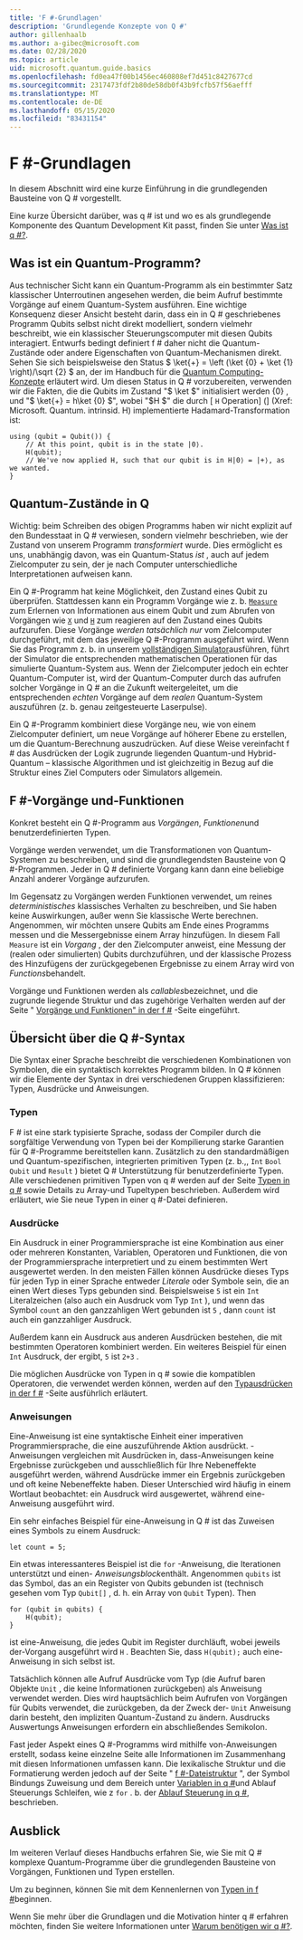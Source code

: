 ```yaml
---
title: 'F #-Grundlagen'
description: 'Grundlegende Konzepte von Q #'
author: gillenhaalb
ms.author: a-gibec@microsoft.com
ms.date: 02/28/2020
ms.topic: article
uid: microsoft.quantum.guide.basics
ms.openlocfilehash: fd0ea47f00b1456ec460808ef7d451c8427677cd
ms.sourcegitcommit: 2317473fdf2b80de58db0f43b9fcfb57f56aefff
ms.translationtype: MT
ms.contentlocale: de-DE
ms.lasthandoff: 05/15/2020
ms.locfileid: "83431154"
---
```

# <a name="q-basics"></a>F #-Grundlagen

In diesem Abschnitt wird eine kurze Einführung in die grundlegenden Bausteine von Q # vorgestellt.

Eine kurze Übersicht darüber, was q # ist und wo es als grundlegende Komponente des Quantum Development Kit passt, finden Sie unter [Was ist q #?](xref:microsoft.quantum.overview.q-sharp). 

## <a name="what-is-a-quantum-program"></a>Was ist ein Quantum-Programm?

Aus technischer Sicht kann ein Quantum-Programm als ein bestimmter Satz klassischer Unterroutinen angesehen werden, die beim Aufruf bestimmte Vorgänge auf einem Quantum-System ausführen.
Eine wichtige Konsequenz dieser Ansicht besteht darin, dass ein in Q # geschriebenes Programm Qubits selbst nicht direkt modelliert, sondern vielmehr beschreibt, wie ein klassischer Steuerungscomputer mit diesen Qubits interagiert.
Entwurfs bedingt definiert f # daher nicht die Quantum-Zustände oder andere Eigenschaften von Quantum-Mechanismen direkt.
Sehen Sie sich beispielsweise den Status $ \ket{+} = \left (\ket {0} + \ket {1} \right)/\sqrt {2} $ an, der im Handbuch für die [Quantum Computing-Konzepte](xref:microsoft.quantum.concepts.intro) erläutert wird.
Um diesen Status in Q # vorzubereiten, verwenden wir die Fakten, die die Qubits im Zustand "$ \ket $" initialisiert werden {0} , und "$ \ket{+} = h\ket {0} $", wobei "$H $" die durch [ `H` Operation] (] (Xref: Microsoft. Quantum. intrinsid. H) implementierte Hadamard-Transformation ist:

```qsharp
using (qubit = Qubit()) {
    // At this point, qubit is in the state |0⟩.
    H(qubit);
    // We've now applied H, such that our qubit is in H|0⟩ = |+⟩, as we wanted.
}
```

## <a name="quantum-states-in-q"></a>Quantum-Zustände in Q #

Wichtig: beim Schreiben des obigen Programms haben wir nicht explizit auf den Bundesstaat in Q # verwiesen, sondern vielmehr beschrieben, wie der Zustand von unserem Programm *transformiert* wurde.
Dies ermöglicht es uns, unabhängig davon, was ein Quantum-Status *ist* , auch auf jedem Zielcomputer zu sein, der je nach Computer unterschiedliche Interpretationen aufweisen kann. 

Ein Q #-Programm hat keine Möglichkeit, den Zustand eines Qubit zu überprüfen.
Stattdessen kann ein Programm Vorgänge wie z. b. [`Measure`](xref:microsoft.quantum.intrinsic.measure) zum Erlernen von Informationen aus einem Qubit und zum Abrufen von Vorgängen wie [`X`](xref:microsoft.quantum.intrinsic.x) und [`H`](xref:microsoft.quantum.intrinsic.h) zum reagieren auf den Zustand eines Qubits aufzurufen.
Diese Vorgänge *werden tatsächlich nur* vom Zielcomputer durchgeführt, mit dem das jeweilige Q #-Programm ausgeführt wird.
Wenn Sie das Programm z. b. in unserem [vollständigen Simulator](xref:microsoft.quantum.machines.full-state-simulator)ausführen, führt der Simulator die entsprechenden mathematischen Operationen für das simulierte Quantum-System aus.
Wenn der Zielcomputer jedoch ein echter Quantum-Computer ist, wird der Quantum-Computer durch das aufrufen solcher Vorgänge in Q # an die Zukunft weitergeleitet, um die entsprechenden *echten* Vorgänge auf dem *realen* Quantum-System auszuführen (z. b. genau zeitgesteuerte Laserpulse).

Ein Q #-Programm kombiniert diese Vorgänge neu, wie von einem Zielcomputer definiert, um neue Vorgänge auf höherer Ebene zu erstellen, um die Quantum-Berechnung auszudrücken.
Auf diese Weise vereinfacht f # das Ausdrücken der Logik zugrunde liegenden Quantum-und Hybrid-Quantum – klassische Algorithmen und ist gleichzeitig in Bezug auf die Struktur eines Ziel Computers oder Simulators allgemein.

## <a name="q-operations-and-functions"></a>F #-Vorgänge und-Funktionen

Konkret besteht ein Q #-Programm aus *Vorgängen*, *Funktionen*und benutzerdefinierten Typen. 

Vorgänge werden verwendet, um die Transformationen von Quantum-Systemen zu beschreiben, und sind die grundlegendsten Bausteine von Q #-Programmen. Jeder in Q # definierte Vorgang kann dann eine beliebige Anzahl anderer Vorgänge aufzurufen.

Im Gegensatz zu Vorgängen werden Funktionen verwendet, um reines *deterministisches* klassisches Verhalten zu beschreiben, und Sie haben keine Auswirkungen, außer wenn Sie klassische Werte berechnen. Angenommen, wir möchten unsere Qubits am Ende eines Programms messen und die Messergebnisse einem Array hinzufügen.
In diesem Fall `Measure` ist ein *Vorgang* , der den Zielcomputer anweist, eine Messung der (realen oder simulierten) Qubits durchzuführen, und der klassische Prozess des Hinzufügens der zurückgegebenen Ergebnisse zu einem Array wird von *Functions*behandelt.

Vorgänge und Funktionen werden als *callables*bezeichnet, und die zugrunde liegende Struktur und das zugehörige Verhalten werden auf der Seite " [Vorgänge und Funktionen" in der f #](xref:microsoft.quantum.guide.operationsfunctions) -Seite eingeführt.


## <a name="q-syntax-overview"></a>Übersicht über die Q #-Syntax

Die Syntax einer Sprache beschreibt die verschiedenen Kombinationen von Symbolen, die ein syntaktisch korrektes Programm bilden.
In Q # können wir die Elemente der Syntax in drei verschiedenen Gruppen klassifizieren: Typen, Ausdrücke und Anweisungen.

### <a name="types"></a>Typen
F # ist eine stark typisierte Sprache, sodass der Compiler durch die sorgfältige Verwendung von Typen bei der Kompilierung starke Garantien für Q #-Programme bereitstellen kann.
Zusätzlich zu den standardmäßigen und Quantum-spezifischen, integrierten primitiven Typen (z. b.,, `Int` `Bool` `Qubit` und `Result` ) bietet Q # Unterstützung für benutzerdefinierte Typen.
Alle verschiedenen primitiven Typen von q # werden auf der Seite [Typen in q #](xref:microsoft.quantum.guide.types) sowie Details zu Array-und Tupeltypen beschrieben. Außerdem wird erläutert, wie Sie neue Typen in einer q #-Datei definieren.

### <a name="expressions"></a>Ausdrücke
Ein Ausdruck in einer Programmiersprache ist eine Kombination aus einer oder mehreren Konstanten, Variablen, Operatoren und Funktionen, die von der Programmiersprache interpretiert und zu einem bestimmten Wert ausgewertet werden.
In den meisten Fällen können Ausdrücke dieses Typs für jeden Typ in einer Sprache entweder *Literale* oder Symbole sein, die an einen Wert dieses Typs gebunden sind.
Beispielsweise `5` ist ein `Int` Literalzeichen (also auch ein Ausdruck vom Typ `Int` ), und wenn das Symbol `count` an den ganzzahligen Wert gebunden ist `5` , dann `count` ist auch ein ganzzahliger Ausdruck.

Außerdem kann ein Ausdruck aus anderen Ausdrücken bestehen, die mit bestimmten Operatoren kombiniert werden.
Ein weiteres Beispiel für einen `Int` Ausdruck, der ergibt, `5` ist `2+3` .

Die möglichen Ausdrücke von Typen in q # sowie die kompatiblen Operatoren, die verwendet werden können, werden auf den [Typausdrücken in der f #](xref:microsoft.quantum.guide.expressions) -Seite ausführlich erläutert. 

### <a name="statements"></a>Anweisungen 
Eine-Anweisung ist eine syntaktische Einheit einer imperativen Programmiersprache, die eine auszuführende Aktion ausdrückt. -Anweisungen vergleichen mit Ausdrücken in, dass-Anweisungen keine Ergebnisse zurückgeben und ausschließlich für Ihre Nebeneffekte ausgeführt werden, während Ausdrücke immer ein Ergebnis zurückgeben und oft keine Nebeneffekte haben.
Dieser Unterschied wird häufig in einem Wortlaut beobachtet: ein Ausdruck wird ausgewertet, während eine-Anweisung ausgeführt wird.

Ein sehr einfaches Beispiel für eine-Anweisung in Q # ist das Zuweisen eines Symbols zu einem Ausdruck:
```qsharp
let count = 5;
```

Ein etwas interessanteres Beispiel ist die `for` -Anweisung, die Iterationen unterstützt und einen- *Anweisungsblock*enthält.
Angenommen `qubits` ist das Symbol, das an ein Register von Qubits gebunden ist (technisch gesehen vom Typ `Qubit[]` , d. h. ein Array von `Qubit` Typen). Then
```qsharp
for (qubit in qubits) {
    H(qubit);
}
```
ist eine-Anweisung, die jedes Qubit im Register durchläuft, wobei jeweils der-Vorgang ausgeführt wird `H` . Beachten Sie, dass `H(qubit);` auch eine-Anweisung in sich selbst ist.

Tatsächlich können alle Aufruf Ausdrücke vom Typ (die Aufruf baren Objekte `Unit` , die keine Informationen zurückgeben) als Anweisung verwendet werden.
Dies wird hauptsächlich beim Aufrufen von Vorgängen für Qubits verwendet, die zurückgeben, da der Zweck der- `Unit` Anweisung darin besteht, den impliziten Quantum-Zustand zu ändern.
Ausdrucks Auswertungs Anweisungen erfordern ein abschließendes Semikolon.

Fast jeder Aspekt eines Q #-Programms wird mithilfe von-Anweisungen erstellt, sodass keine einzelne Seite alle Informationen im Zusammenhang mit diesen Informationen umfassen kann.
Die lexikalische Struktur und die Formatierung werden jedoch auf der Seite " [f #-Dateistruktur](xref:microsoft.quantum.guide.filestructure) ", der Symbol Bindungs Zuweisung und dem Bereich unter [Variablen in q #](xref:microsoft.quantum.guide.variables)und Ablauf Steuerungs Schleifen, wie z `for` . b. der [Ablauf Steuerung in q #](xref:microsoft.quantum.guide.controlflow), beschrieben.


## <a name="whats-next"></a>Ausblick
Im weiteren Verlauf dieses Handbuchs erfahren Sie, wie Sie mit Q # komplexe Quantum-Programme über die grundlegenden Bausteine von Vorgängen, Funktionen und Typen erstellen.

Um zu beginnen, können Sie mit dem Kennenlernen von [Typen in f #](xref:microsoft.quantum.guide.types)beginnen.

Wenn Sie mehr über die Grundlagen und die Motivation hinter q # erfahren möchten, finden Sie weitere Informationen unter [Warum benötigen wir q #?](https://devblogs.microsoft.com/qsharp/why-do-we-need-q/).
